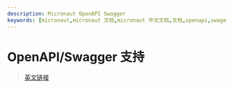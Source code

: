 ```yaml
---
description: Micronaut OpenAPI Swagger
keywords: [micronaut,micronaut 文档,micronaut 中文文档,文档,openapi,swagegr,restful]
---
```


# OpenAPI/Swagger 支持

> [英文链接](https://micronaut-projects.github.io/micronaut-openapi/latest/guide/)
